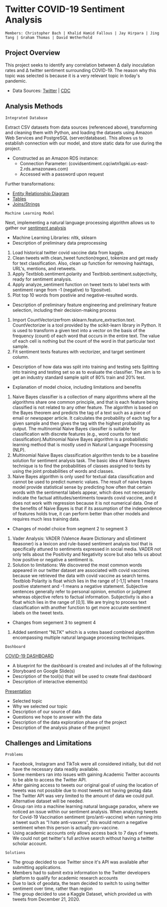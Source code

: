 # Twitter COVID-19 Sentiment Analysis
    Members: Christopher Bach | Khalid Hamid Fallous | Jay Hirpara | Jing Tang | Graham Thomas | David Wetherhold

  
## Project Overview
This project seeks to identify any correlation between ∆ daily inoculation rates and ∆ twitter sentiment surrounding COVID-19. The reason why this topic was selected is  because it is a very relevant topic in today's pandemic.
      
  - Data Sources: [Twitter](https://www.trackmyhashtag.com/blog/free-twitter-datasets/) | [CDC](https://covid.cdc.gov/covid-data-tracker/#datatracker-home)

## Analysis Methods
    Integrated Database  
Extract CSV datasets from data sources (referenced above), transforming and cleaning them with Python, and loading the datasets using Amazon Web Services and PostgreSQL (server/database). This allows us to establish connection with our model, and store static data for use during the project.
- Constructed as an Amazon RDS instance: 
    - Connection Parameter: (covidsentiment.cqciwtn1qpki.us-east-2.rds.amazonaws.com)
    - Accessed with a password upon request
<p>
  
Further transformations:
  - [Entity Relationship Diagram](https://github.com/GManage/Twitter-COVID-19-Sentiment-Analysis/blob/9ab668f1fcd96a28bcabaf22c940531f12dbc8ed/02.Database/UpdatedDBStructure.png)
  - [Tables](https://github.com/GManage/Twitter-COVID-19-Sentiment-Analysis/blob/9ab668f1fcd96a28bcabaf22c940531f12dbc8ed/02.Database/02.CreateTables.ipynb)
  - [Joins/Strings](https://github.com/GManage/Twitter-COVID-19-Sentiment-Analysis/blob/9ab668f1fcd96a28bcabaf22c940531f12dbc8ed/02.Database/12.LoadCSVtoDB.ipynb)
 <p>
   
    Machine Learning Model

Next, implementing a natural language processing algorithm allows us to gather our [sentiment analysis](https://github.com/GManage/Twitter-COVID-19-Sentiment-Analysis/blob/702f821038f6f4596ff8908df69acc57ed5bbd80/03.Machine_Learning/Sentiment_Analysis_MNBclassifier_D2.ipynb)
- Machine Learning Libraries: nltk, sklearn 
- Description of preliminary data preprocessing
1. Load historical twitter covid vaccine data from kaggle. 
2. Clean tweets with clean_tweet function(regex), tokenize and get ready for text classification. Also, clean up function for removing hashtags, URL's, mentions, and retweets.
3. Apply Textblob.sentiment.polarity and Textblob.sentiment.subjectivity, ready for sentiment analysis. 
4. Apply analyze_sentiment function on tweet texts to label texts with sentiment range from -1 (negative) to 1(positve). 
5. Plot top 10 words from postivie and negative-resulted words. 

- Description of preliminary feature engineering and preliminary feature selection, including their decision-making process
1. Import CountVectorizerfrom sklearn.feature_extraction.text. CountVectorizer is a tool provided by the scikit-learn library in Python. It is used to transform a given text into a vector on the basis of the frequency (count) of each word that occurs in the entire text. The value of each cell is nothing but the count of the word in that particular text sample.
2. Fit sentiment texts features with vectorizer, and target sentiment column. 

- Description of how data was split into training and testing sets
Splitting into training and testing set so as to evaluate the classifier. The aim is to get an industry standard sample split of 80% train and 20% test.
     
- Explanation of model choice, including limitations and benefits
1. Naive Bayes classifier is a collection of many algorithms where all the algorithms share one common principle, and that is each feature being classified is not related to any other feature. The algorithm is based on the Bayes theorem and predicts the tag of a text such as a piece of email or newspaper article. It calculates the probability of each tag for a given sample and then gives the tag with the highest probability as output.
The multinomial Naive Bayes classifier is suitable for classification with discrete features (e.g., word counts for text classification).Multinomial Naive Bayes algorithm is a probabilistic learning method that is mostly used in Natural Language Processing (NLP). 
2. Multinomial Naive Bayes classification algorithm tends to be a baseline solution for sentiment analysis task. The basic idea of Naive Bayes technique is to find the probabilities of classes assigned to texts by using the joint probabilities of words and classes.
3. Naive Bayes algorithm is only used for textual data classification and cannot be used to predict numeric values. The result of naive bayes model provide statistical sense by predicting how often that certain words with the sentimental labels appear, which does not necessarily indicate the factual attitudes/sentiments towards covid vaccine, and it does not work with regression because it is not numerical data. One of the benefits of Naive Bayes is that if its assumption of the independence of features holds true, it can perform better than other models and requires much less training data. 

- Changes of model choice from segment 2 to segment 3
1. Vader Analysis: VADER (Valence Aware Dictionary and sEntiment Reasoner) is a lexicon and rule-based sentiment analysis tool that is specifically attuned to sentiments expressed in social media. VADER not only tells about the Positivity and Negativity score but also tells us about how positive or negative a sentiment is.
2. Solution to limitations: We discovered the most common words appeared in our twitter dataset are associated with covid vaccines because we retrieved the data with covid vaccine as search terms. Textblob Polarity is float which lies in the range of [-1,1] where 1 means positive statement and -1 means a negative statement. Subjective sentences generally refer to personal opinion, emotion or judgment whereas objective refers to factual information. Subjectivity is also a float which lies in the range of [0,1]. We are trying to process text classification with another function to get more accurate sentiment labels on the tweet texts. 
<p>
 
 
- Changes from segement 3 to segment 4
1. Added sentiment "NLTK" which is a votes based combined algorithm encompassing multiple natural language processing techniques.

<p>


    Dashboard
  [COVID-19 DASHBOARD](https://public.tableau.com/app/profile/jay.s.hirpara/viz/COVID-19Dashboard_16313779892960/COVID-19Dashboard#1)
- A blueprint for the dashboard is created and includes all of the following:
- Storyboard on Google Slide(s)
- Description of the tool(s) that will be used to create final dashboard
- Description of interactive element(s)
<p>
  
 [Presentation](https://docs.google.com/presentation/d/1mDPH7XcgGB0oe8LvYLOQ0zkui6xMUB3WQaB8qf4a__4/edit?usp=sharing)
- Selected topic
- Why we selected our topic
- Description of our source of data
- Questions we hope to answer with the data
- Description of the data exploration phase of the project
- Description of the analysis phase of the project

## Challenges and Limitations
    Problems
- Facebook, Instagram and TikTok were all considered initially, but did not have the necessary data readily available.
- Some members ran into issues with gaining Academic Twitter accounts to be able to access the Twitter API.
- After gaining access to tweets our original goal of using the location of tweets was not possible due to most tweets not having geotag data
- The Twitter API was very limited to the amount of data we could pull. Alternative dataset will be needed.
- Group ran into a machine learning natural language paradox, where we noticed an issue within our sentiment analysis. When analyzing tweets for Covid-19 Vaccination sentiment 
(pro/anti-vaccine) when running into a tweet such as “I hate anti-vaxxers”, this would return a negative sentiment when this person is actually pro-vaccine.
- Using academic accounts only allows access back to 7 days of tweets. We could not get twitter's full archive search without having a twitter scholar account. 
<p>
    
    Solutions
- The group decided to use Twitter since it's API was available after submitting applications.
- Members had to submit extra information to the Twitter developers platform to qualify for academic research accounts
- Due to lack of geodata, the team decided to switch to using twitter sentiment over time, rather than region
- The group decided to use a Kaggle Dataset, which provided us with tweets from December 21, 2020. 
